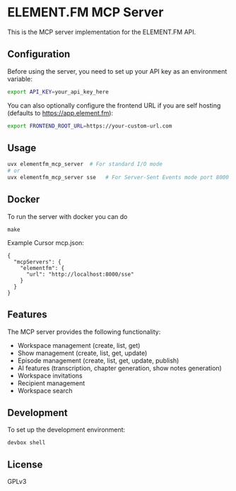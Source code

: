 # ELEMENT.FM MCP Server

This is the MCP server implementation for the ELEMENT.FM API.

## Configuration

Before using the server, you need to set up your API key as an environment variable:

```bash
export API_KEY=your_api_key_here
```

You can also optionally configure the frontend URL if you are self hosting (defaults to https://app.element.fm):

```bash
export FRONTEND_ROOT_URL=https://your-custom-url.com
```

## Usage

```bash
uvx elementfm_mcp_server  # For standard I/O mode
# or
uvx elementfm_mcp_server sse   # For Server-Sent Events mode port 8000
```

## Docker

To run the server with docker you can do

```
make
```

Example Cursor mcp.json:

```
{
  "mcpServers": {
    "elementfm": {
      "url": "http://localhost:8000/sse"
    }
  }
}
```

## Features

The MCP server provides the following functionality:

- Workspace management (create, list, get)
- Show management (create, list, get, update)
- Episode management (create, list, get, update, publish)
- AI features (transcription, chapter generation, show notes generation)
- Workspace invitations
- Recipient management
- Workspace search

## Development

To set up the development environment:

```
devbox shell
```

## License

GPLv3